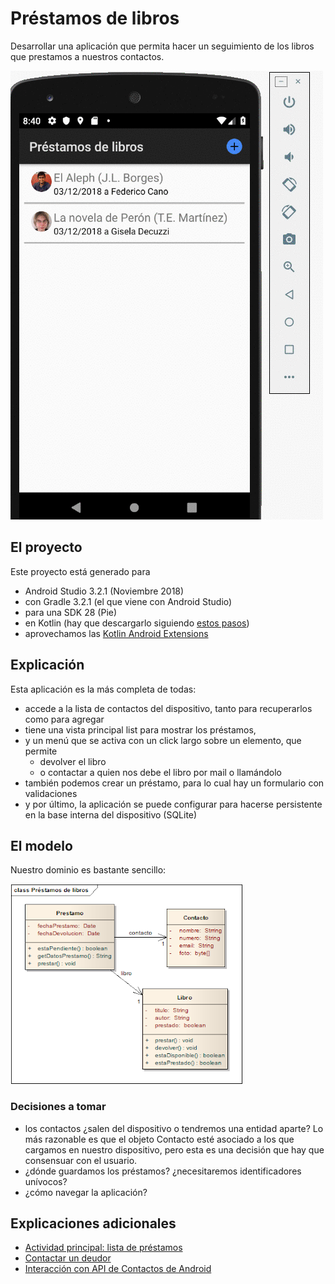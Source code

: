 # Préstamos de libros

Desarrollar una aplicación que permita hacer un seguimiento de los libros que prestamos a nuestros contactos.

![video](video/demo.gif)

## El proyecto

Este proyecto está generado para

* Android Studio 3.2.1 (Noviembre 2018)
* con Gradle 3.2.1 (el que viene con Android Studio)
* para una SDK 28 (Pie)
* en Kotlin (hay que descargarlo siguiendo [estos pasos](https://kotlinlang.org/docs/tutorials/kotlin-android.html))
* aprovechamos las [Kotlin Android Extensions](https://antonioleiva.com/kotlin-android-extensions/)

## Explicación

Esta aplicación es la más completa de todas:

* accede a la lista de contactos del dispositivo, tanto para recuperarlos como para agregar
* tiene una vista principal list para mostrar los préstamos,
* y un menú que se activa con un click largo sobre un elemento, que permite
  * devolver el libro
  * o contactar a quien nos debe el libro por mail o llamándolo
* también podemos crear un préstamo, para lo cual hay un formulario con validaciones
* y por último, la aplicación se puede configurar para hacerse persistente en la base interna del dispositivo (SQLite)

## El modelo

Nuestro dominio es bastante sencillo:

![image](images/modelo.png)

### Decisiones a tomar

* los contactos ¿salen del dispositivo o tendremos una entidad aparte? Lo más razonable es que el objeto Contacto esté asociado a los que cargamos en nuestro dispositivo, pero esta es una decisión que hay que consensuar con el usuario.
* ¿dónde guardamos los préstamos? ¿necesitaremos identificadores unívocos?
* ¿cómo navegar la aplicación?

## Explicaciones adicionales

* [Actividad principal: lista de préstamos](documentation/listaPrestamos.md)
* [Contactar un deudor](documentation/contactarDeudor.md)
* [Interacción con API de Contactos de Android](documentation/apiContactos.md)
